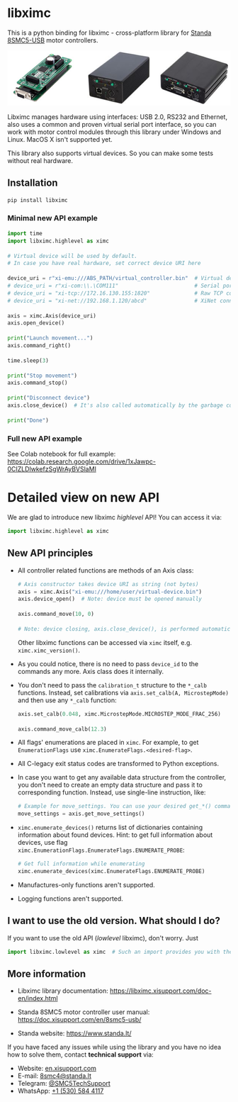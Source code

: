 # libximc

This is a python binding for libximc - cross-platform library for [Standa  8SMC5-USB](https://www.standa.lt/products/catalog/motorised_positioners?item=525) motor controllers. 

![8SMC5-based devices](https://raw.githubusercontent.com/Standa-Optomechanics/libximc/dev-2.14/libximc/docs/8SMC5_based_devices.png)

Libximc manages hardware using interfaces: USB 2.0, RS232 and Ethernet, also uses a common and proven virtual serial port interface, so you can work with motor control modules through this library under Windows and Linux. MacOS X isn't supported yet.

This library also supports virtual devices. So you can make some tests without real hardware.

## Installation

```shell
pip install libximc
```

### Minimal new API example

```python
import time
import libximc.highlevel as ximc

# Virtual device will be used by default.
# In case you have real hardware, set correct device URI here

device_uri = r"xi-emu:///ABS_PATH/virtual_controller.bin"  # Virtual device
# device_uri = r"xi-com:\\.\COM111"                        # Serial port
# device_uri = "xi-tcp://172.16.130.155:1820"              # Raw TCP connection
# device_uri = "xi-net://192.168.1.120/abcd"               # XiNet connection

axis = ximc.Axis(device_uri)
axis.open_device()

print("Launch movement...")
axis.command_right()

time.sleep(3)

print("Stop movement")
axis.command_stop()

print("Disconnect device")
axis.close_device()  # It's also called automatically by the garbage collector, so explicit closing is optional

print("Done")
```

### Full new API example

See Colab notebook for full example: https://colab.research.google.com/drive/1xJawpc-0CIZLDlwkefzSgWrAyBVSlaMl

# Detailed view on new API

We are glad to introduce new libximc *highlevel* API! You can access it via:

```python
import libximc.highlevel as ximc
```

## New API principles

* All controller related functions are methods of an Axis class:
  
  ```python
  # Axis constructor takes device URI as string (not bytes)
  axis = ximc.Axis("xi-emu:///home/user/virtual-device.bin")
  axis.device_open()  # Note: device must be opened manually
  
  axis.command_move(10, 0)
  
  # Note: device closing, axis.close_device(), is performed automatically by the garbage collector.
  ```
  
  Other libximc functions can be accessed via `ximc` itself, e.g. `ximc.ximc_version()`.

* As you could notice, there is no need to pass `device_id` to the commands any more. Axis class does it internally.

* You don't need to pass the `calibration_t` structure to the `*_calb` functions. Instead, set calibrations via `axis.set_calb(A, MicrostepMode)` and then use any  `*_calb` function:
  
  ```python
  axis.set_calb(0.048, ximc.MicrostepMode.MICROSTEP_MODE_FRAC_256)
  
  axis.command_move_calb(12.3)
  ```

* All flags' enumerations are placed in `ximc`. For example, to get `EnumerationFlags` use `ximc.EnumerateFlags.<desired-flag>`.

* All C-legacy exit status codes are transformed to Python exceptions.

* In case you want to get any available data structure from the controller, you don't need to create an empty data structure and pass it to corresponding function. Instead, use single-line instruction, like:
  
  ```python
  # Example for move_settings. You can use your desired get_*() command
  move_settings = axis.get_move_settings()
  ```

* `ximc.enumerate_devices()` returns list of dictionaries containing information about found devices. Hint: to get full information about devices, use flag `ximc.EnumerationFlags.EnumerateFlags.ENUMERATE_PROBE`:
  
  ```python
  # Get full information while enumerating
  ximc.enumerate_devices(ximc.EnumerateFlags.ENUMERATE_PROBE)
  ```

* Manufactures-only functions aren't supported.

* Logging functions aren't supported.

## I want to use the old version. What should I do?

If you want to use the old API (*lowlevel* libximc), don't worry. Just

```python
import libximc.lowlevel as ximc  # Such an import provides you with the old version of the libximc binding
```

## More information

* Libximc library documentation: https://libximc.xisupport.com/doc-en/index.html

* Standa 8SMC5 motor controller user manual: https://doc.xisupport.com/en/8smc5-usb/

* Standa website: https://www.standa.lt/

If you have faced any issues while using the library and you have no idea how to solve them, contact **technical support** via:

* Website: [en.xisupport.com](https://en.xisupport.com/account/register)
* E-mail: [8smc4@standa.lt](mailto:8smc4@standa.lt)
* Telegram: [@SMC5TechSupport](https://t.me/SMC5TechSupport)
* WhatsApp: [ +1 (530) 584 4117](https://wa.me/15305844117)
